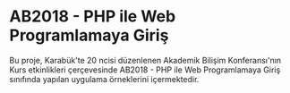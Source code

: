 # AB2018 - PHP ile Web Programlamaya Giriş

Bu proje, Karabük'te 20 ncisi düzenlenen Akademik Bilişim Konferansı'nın Kurs etkinlikleri çerçevesinde AB2018 - PHP ile Web Programlamaya Giriş sınıfında yapılan uygulama örneklerini içermektedir.

